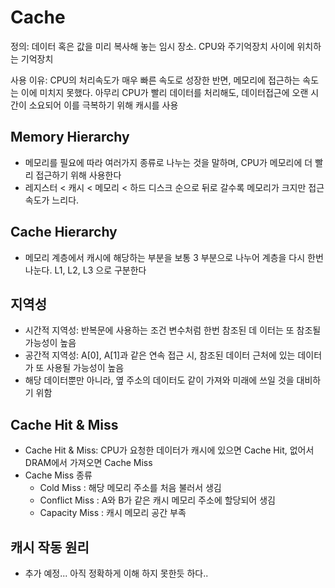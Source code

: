 # Cache

정의: 데이터 혹은 값을 미리 복사해 놓는 임시 장소. CPU와 주기억장치 사이에 위치하는 기억장치

사용 이유: CPU의 처리속도가 매우 빠른 속도로 성장한 반면, 메모리에 접근하는 속도는 이에 미치지 못했다. 아무리 CPU가 빨리 데이터를 처리해도, 데이터접근에 오랜 시간이 소요되어 이를 극복하기 위해 캐시를 사용

## Memory Hierarchy
- 메모리를 필요에 따라 여러가지 종류로 나누는 것을 말하며, CPU가 메모리에 더 빨리 접근하기 위해 사용한다
- 레지스터 < 캐시 < 메모리 < 하드 디스크 순으로 뒤로 갈수록 메모리가 크지만 접근속도가 느리다.

## Cache Hierarchy
- 메모리 계층에서 캐시에 해당하는 부분을 보통 3 부분으로 나누어 계층을 다시 한번 나눈다. L1, L2, L3 으로 구분한다

## 지역성
- 시간적 지역성: 반복문에 사용하는 조건 변수처럼 한번 참조된 데
이터는 또 참조될 가능성이 높음
- 공간적 지역성: A[0], A[1]과 같은 연속 접근 시, 참조된 데이터 근처에 있는 데이터가 또 사용될 가능성이 높음
- 해당 데이터뿐만 아니라, 옆 주소의 데이터도 같이 가져와 미래에
쓰일 것을 대비하기 위함

## Cache Hit & Miss
- Cache Hit & Miss: CPU가 요청한 데이터가 캐시에 있으면 Cache
Hit, 없어서 DRAM에서 가져오면 Cache Miss
- Cache Miss 종류
    - Cold Miss : 해당 메모리 주소를 처음 불러서 생김
    - Conflict Miss : A와 B가 같은 캐시 메모리 주소에 할당되어 생김
    - Capacity Miss : 캐시 메모리 공간 부족

## 캐시 작동 원리
- 추가 예정... 아직 정확하게 이해 하지 못한듯 하다..